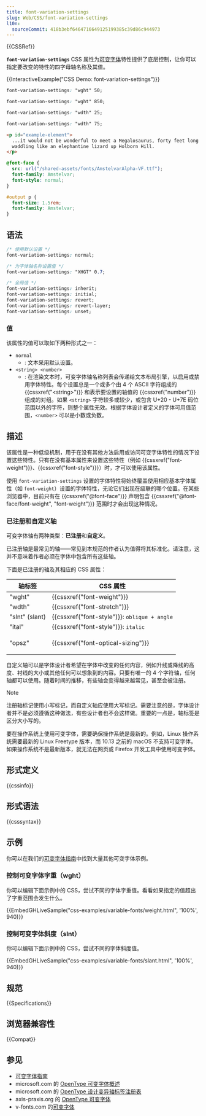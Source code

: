 ```yaml
---
title: font-variation-settings
slug: Web/CSS/font-variation-settings
l10n:
  sourceCommit: 418b3ebf6464716649125199385c39d86c944973
---
```


{{CSSRef}}

**`font-variation-settings`** CSS 属性为[可变字体](/zh-CN/docs/Web/CSS/CSS_fonts/Variable_fonts_guide)特性提供了底层控制，让你可以指定要改变的特性的四字母轴名称及其值。

{{InteractiveExample("CSS Demo: font-variation-settings")}}

```css interactive-example-choice
font-variation-settings: "wght" 50;
```

```css interactive-example-choice
font-variation-settings: "wght" 850;
```

```css interactive-example-choice
font-variation-settings: "wdth" 25;
```

```css interactive-example-choice
font-variation-settings: "wdth" 75;
```

```html interactive-example
<p id="example-element">
  ...it would not be wonderful to meet a Megalosaurus, forty feet long or so,
  waddling like an elephantine lizard up Holborn Hill.
</p>
```

```css interactive-example
@font-face {
  src: url("/shared-assets/fonts/AmstelvarAlpha-VF.ttf");
  font-family: Amstelvar;
  font-style: normal;
}

#output p {
  font-size: 1.5rem;
  font-family: Amstelvar;
}
```

## 语法

```css
/* 使用默认设置 */
font-variation-settings: normal;

/* 为字体轴名称设置值 */
font-variation-settings: "XHGT" 0.7;

/* 全局值 */
font-variation-settings: inherit;
font-variation-settings: initial;
font-variation-settings: revert;
font-variation-settings: revert-layer;
font-variation-settings: unset;
```

### 值

该属性的值可以取如下两种形式之一：

- `normal`
  - : 文本采用默认设置。
- `<string> <number>`
  - : 在渲染文本时，可变字体轴名称列表会传递给文本布局引擎，以启用或禁用字体特性。每个设置总是一个或多个由 4 个 ASCII 字符组成的 {{cssxref("&lt;string&gt;")}} 和表示要设置的轴值的 {{cssxref("number")}} 组成的对组。如果 `<string>` 字符较多或较少，或包含 U+20 - U+7E 码位范围以外的字符，则整个属性无效。根据字体设计者定义的字体可用值范围，`<number>` 可以是小数或负数。

## 描述

该属性是一种低级机制，用于在没有其他方法启用或访问可变字体特性的情况下设置这些特性。只有在没有基本属性来设置这些特性（例如 {{cssxref("font-weight")}}、{{cssxref("font-style")}}）时，才可以使用该属性。

使用 `font-variation-settings` 设置的字体特性将始终覆盖使用相应基本字体属性（如 `font-weight`）设置的字体特性，无论它们出现在级联的哪个位置。在某些浏览器中，目前只有在 {{cssxref("@font-face")}} 声明包含 {{cssxref("@font-face/font-weight", "font-weight")}} 范围时才会出现这种情况。

### 已注册和自定义轴

可变字体轴有两种类型：**已注册**和**自定义**。

已注册轴是最常见的轴——常见到本规范的作者认为值得将其标准化。请注意，这并不意味着作者必须在字体中包含所有这些轴。

下面是已注册的轴及其相应的 CSS 属性：

<table class="standard-table">
  <thead>
    <tr>
      <th scope="col">轴标签</th>
      <th scope="col">CSS 属性</th>
    </tr>
  </thead>
  <tbody>
    <tr>
      <td>"wght"</td>
      <td>{{cssxref("font-weight")}}</td>
    </tr>
    <tr>
      <td>"wdth"</td>
      <td>{{cssxref("font-stretch")}}</td>
    </tr>
    <tr>
      <td>"slnt" (slant)</td>
      <td>{{cssxref("font-style")}}: <code>oblique + angle</code></td>
    </tr>
    <tr>
      <td>"ital"</td>
      <td>{{cssxref("font-style")}}: <code>italic</code></td>
    </tr>
    <tr>
      <td>"opsz"</td>
      <td><p>{{cssxref("font-optical-sizing")}}</p></td>
    </tr>
  </tbody>
</table>

自定义轴可以是字体设计者希望在字体中改变的任何内容，例如升线或降线的高度、衬线的大小或其他任何可以想象到的内容。只要有唯一的 4 个字符轴，任何轴都可以使用。随着时间的推移，有些轴会变得越来越常见，甚至会被注册。

> [!NOTE]
> 注册轴标记使用小写标记，而自定义轴应使用大写标记。需要注意的是，字体设计者并不是必须遵循这种做法，有些设计者也不会这样做。重要的一点是，轴标签是区分大小写的。

要在操作系统上使用可变字体，需要确保操作系统是最新的。例如，Linux 操作系统需要最新的 Linux Freetype 版本，而 10.13 之前的 macOS 不支持可变字体。如果操作系统不是最新版本，就无法在网页或 Firefox 开发工具中使用可变字体。

## 形式定义

{{cssinfo}}

## 形式语法

{{csssyntax}}

## 示例

你可以在我们的[可变字体指南](/zh-CN/docs/Web/CSS/CSS_fonts/Variable_fonts_guide)中找到大量其他可变字体示例。

### 控制可变字体字重（wght）

你可以编辑下面示例中的 CSS，尝试不同的字体字重值。看看如果指定的值超出了字重范围会发生什么。

{{EmbedGHLiveSample("css-examples/variable-fonts/weight.html", '100%', 940)}}

### 控制可变字体斜度（slnt）

你可以编辑下面示例中的 CSS，尝试不同的字体斜度值。

{{EmbedGHLiveSample("css-examples/variable-fonts/slant.html", '100%', 940)}}

## 规范

{{Specifications}}

## 浏览器兼容性

{{Compat}}

## 参见

- [可变字体指南](/zh-CN/docs/Web/CSS/CSS_fonts/Variable_fonts_guide)
- microsoft.com 的 [OpenType 可变字体概述](https://learn.microsoft.com/en-us/typography/opentype/spec/otvaroverview)
- microsoft.com 的 [OpenType 设计变异轴标签注册表](https://docs.microsoft.com/typography/opentype/spec/dvaraxisreg)
- axis-praxis.org 的 [OpenType 可变字体](https://www.axis-praxis.org/)
- v-fonts.com 的[可变字体](https://v-fonts.com/)
